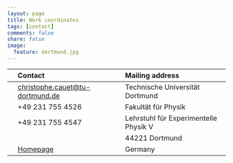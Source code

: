 ```yaml
---
layout: page
title: Work coordinates
tags: [contact]
comments: false
share: false
image:
  feature: dortmund.jpg
---
```


|                                       | Contact                                                                   | Mailing address |
| :--                                   |:--                                                                        | :-- |
| <i class="fa fa-envelope-square"></i> | [christophe.cauet@tu-dortmund.de](mailto:christophe.cauet@tu-dortmund.de) | Technische Universität Dortmund       |
| <i class="fa fa-phone"></i>           | +49 231 755 4526                                                          | Fakultät für Physik  |
| <i class="fa fa-fax"></i>             | +49 231 755 4547                                                          | Lehrstuhl für Experimentelle Physik V |
|                                       |                                                                           | 44221 Dortmund |
| <i class="fa fa-globe"></i>           | [Homepage](http://www.physik.uni-dortmund.de/E5/)                         | Germany |